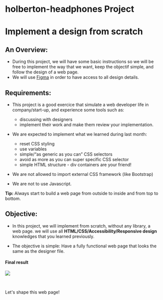 # holberton-headphones Project


# Implement a design from scratch


## An Overview:

- During this project, we will have some basic instructions so we will be free to implement the way that we want, keep the objectif simple, and follow the design of a web page.
- We will use [Figma](https://www.figma.com/file/70H6yS6wfBxqG6zsF7uD0V/Holberton-School---Headphone-company-(Copy)?node-id=0%3A1) in order to have access to all design details.


## Requirements:

- This project is a good exercice that simulate a web developer life in company/start-up, and experience some tools such as:
    - discussing with designers 
    - implement their work and make them review your implementation.

- We are expected to implement what we learned during last month:
    - reset CSS styling
    - use variables
    - simple/“as generic as you can” CSS selectors
    - avoid as more as you can super specific CSS selector
    - simple HTML structure - div containers are your friend!

- We are not allowed to import external CSS framework (like Bootstrap)
- We are not to use Javascript.


<b>Tip:</b>
Always start to build a web page from outside to inside and from top to bottom.


## Objective:

- In this project, we will implement from scratch, without any library, a web page. we will use all <b>HTML/CSS/Accessibility/Responsive design</b> knowledges that you learned previously.

- The objective is simple: Have a fully functional web page that looks the same as the designer file.


#### Final result

![](https://i.imgur.com/30bpnSO.jpg)

<br>

Let's shape this web page!
